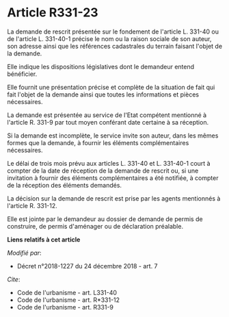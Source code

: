 # Article R331-23

La demande de rescrit présentée sur le fondement de l'article L. 331-40 ou de l'article L. 331-40-1 précise le nom ou la
raison sociale de son auteur, son adresse ainsi que les références cadastrales du terrain faisant l'objet de la demande.

Elle indique les dispositions législatives dont le demandeur entend bénéficier.

Elle fournit une présentation précise et complète de la situation de fait qui fait l'objet de la demande ainsi que toutes les
informations et pièces nécessaires.

La demande est présentée au service de l'Etat compétent mentionné à l'article R. 331-9 par tout moyen conférant date certaine
à sa réception.

Si la demande est incomplète, le service invite son auteur, dans les mêmes formes que la demande, à fournir les éléments
complémentaires nécessaires.

Le délai de trois mois prévu aux articles L. 331-40 et L. 331-40-1 court à compter de la date de réception de la demande de
rescrit ou, si une invitation à fournir des éléments complémentaires a été notifiée, à compter de la réception des éléments
demandés.

La décision sur la demande de rescrit est prise par les agents mentionnés à l'article R. 331-12.

Elle est jointe par le demandeur au dossier de demande de permis de construire, de permis d'aménager ou de déclaration
préalable.

**Liens relatifs à cet article**

_Modifié par_:

  - Décret n°2018-1227 du 24 décembre 2018 - art. 7

_Cite_:

  - Code de l'urbanisme - art. L331-40
  - Code de l'urbanisme - art. R*331-12
  - Code de l'urbanisme - art. R331-9
